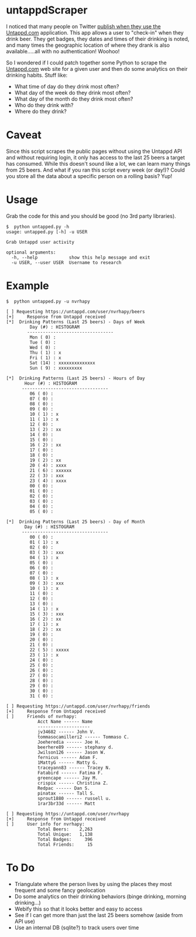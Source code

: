 # untappdScraper
I noticed that many people on Twitter [publish when they use the Untappd.com](https://www.google.com/search?num=100&newwindow=1&q=untappd+%22i+just+earned%22+site%3Atwitter.com&oq=untappd+%22i+just+earned%22+site%3Atwitter.com&gs_l=serp.3...4164.7850.0.8239.9.9.0.0.0.0.140.679.6j2.8.0....0...1c.1.64.serp..1.3.259...33i160k1j33i21k1.7lDTNQbSBAk) application. This app allows a user to "check-in" when they drink beer. They get badges, they dates and times of their drinking is noted, and many times the geographic location of where they drank is also available.....all with no authentication! Woohoo!

So I wondered if I could patch together some Python to scrape the [Untappd.com](http://untappd.com) web site for a given user and then do some analytics on their drinking habits. Stuff like:
* What time of day do they drink most often?
* What day of the week do they drink most often?
* What day of the month do they drink most often?
* Who do they drink with?
* Where do they drink?

# Caveat
Since this script scrapes the public pages without using the Untappd API and without requiring login, it only has access to the last 25 beers a target has consumed. While this doesn't sound like a lot, we can learn many things from 25 beers. And what if you ran this script every week (or day!)? Could you store all the data about a specific person on a rolling basis? Yup!

# Usage
Grab the code for this and you should be good (no 3rd party libraries).

```
$  python untapped.py -h
usage: untapped.py [-h] -u USER

Grab Untappd user activity

optional arguments:
  -h, --help            show this help message and exit
  -u USER, --user USER  Username to research
```

# Example

```
$  python untapped.py -u nvrhapy

[ ] Requesting https://untappd.com/user/nvrhapy/beers
[+]     Response from Untappd received
[*]  Drinking Patterns (Last 25 beers) - Days of Week
         Day (#) : HISTOGRAM
        ---------------------------------
         Mon ( 0) :
         Tue ( 0) :
         Wed ( 0) :
         Thu ( 1) : x
         Fri ( 1) : x
         Sat (14) : xxxxxxxxxxxxxx
         Sun ( 9) : xxxxxxxxx

[*]  Drinking Patterns (Last 25 beers) - Hours of Day
       Hour (#) : HISTOGRAM
      ---------------------------------
         06 ( 0) :
         07 ( 0) :
         08 ( 0) :
         09 ( 0) :
         10 ( 1) : x
         11 ( 1) : x
         12 ( 0) :
         13 ( 2) : xx
         14 ( 0) :
         15 ( 0) :
         16 ( 2) : xx
         17 ( 0) :
         18 ( 0) :
         19 ( 2) : xx
         20 ( 4) : xxxx
         21 ( 6) : xxxxxx
         22 ( 3) : xxx
         23 ( 4) : xxxx
         00 ( 0) :
         01 ( 0) :
         02 ( 0) :
         03 ( 0) :
         04 ( 0) :
         05 ( 0) :

[*]  Drinking Patterns (Last 25 beers) - Day of Month
       Day (#) : HISTOGRAM
      ---------------------------------
         00 ( 0) :
         01 ( 1) : x
         02 ( 0) :
         03 ( 3) : xxx
         04 ( 1) : x
         05 ( 0) :
         06 ( 0) :
         07 ( 0) :
         08 ( 1) : x
         09 ( 3) : xxx
         10 ( 1) : x
         11 ( 0) :
         12 ( 0) :
         13 ( 0) :
         14 ( 1) : x
         15 ( 3) : xxx
         16 ( 2) : xx
         17 ( 1) : x
         18 ( 2) : xx
         19 ( 0) :
         20 ( 0) :
         21 ( 0) :
         22 ( 5) : xxxxx
         23 ( 1) : x
         24 ( 0) :
         25 ( 0) :
         26 ( 0) :
         27 ( 0) :
         28 ( 0) :
         29 ( 0) :
         30 ( 0) :
         31 ( 0) :

[ ] Requesting https://untappd.com/user/nvrhapy/friends
[+]     Response from Untappd received
[ ]     Friends of nvrhapy:
            Acct Name ------ Name
            --------------------
            jv34682 ------ John V.
            tommasocamilleri2 ------ Tommaso C.
            Joeheredia ------ Joe H.
            beerhere89 ------ stephany d.
            Jwilson126 ------ Jason W.
            fernicus ------ Adam F.
            1MattyG ------ Matty G.
            traceyann83 ------ Tracey N.
            Fatabird ------ Fatima F.
            greencape ------ Jay M.
            crispix ------ Christina Z.
            Redpac ------ Dan S.
            pinatax ------ Tall S.
            sprout1880 ------ russell u.
            1rar3br33d ------ Matt

[ ] Requesting https://untappd.com/user/nvrhapy
[+]     Response from Untappd received
[ ]     User info for nvrhapy:
            Total Beers:    2,263
            Total Unique:   1,138
            Total Badges:     396
            Total Friends:     15
```

# To Do
* Triangulate where the person lives by using the places they most frequent and some fancy geolocation
* Do some analytics on their drinking behaviors (binge drinking, morning drinking...)
* Webify this so that it looks better and easy to access
* See if I can get more than just the last 25 beers somehow (aside from API use)
* Use an internal DB (sqlite?) to track users over time